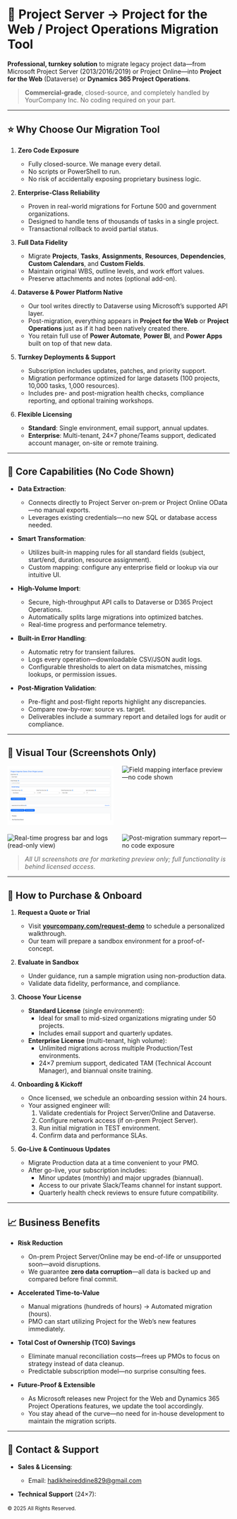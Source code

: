 # 🔄 Project Server → Project for the Web / Project Operations Migration Tool

**Professional, turnkey solution** to migrate legacy project data—from Microsoft Project Server (2013/2016/2019) or Project Online—into **Project for the Web** (Dataverse) or **Dynamics 365 Project Operations**.  

> **Commercial-grade**, closed-source, and completely handled by YourCompany Inc. No coding required on your part.

---

## ⭐ Why Choose Our Migration Tool

1. **Zero Code Exposure**  
   - Fully closed-source. We manage every detail.  
   - No scripts or PowerShell to run.  
   - No risk of accidentally exposing proprietary business logic.

2. **Enterprise-Class Reliability**  
   - Proven in real-world migrations for Fortune 500 and government organizations.  
   - Designed to handle tens of thousands of tasks in a single project.  
   - Transactional rollback to avoid partial status.

3. **Full Data Fidelity**  
   - Migrate **Projects**, **Tasks**, **Assignments**, **Resources**, **Dependencies**, **Custom Calendars**, and **Custom Fields**.  
   - Maintain original WBS, outline levels, and work effort values.  
   - Preserve attachments and notes (optional add-on).

4. **Dataverse & Power Platform Native**  
   - Our tool writes directly to Dataverse using Microsoft’s supported API layer.  
   - Post-migration, everything appears in **Project for the Web** or **Project Operations** just as if it had been natively created there.  
   - You retain full use of **Power Automate**, **Power BI**, and **Power Apps** built on top of that new data.

5. **Turnkey Deployments & Support**  
   - Subscription includes updates, patches, and priority support.  
   - Migration performance optimized for large datasets (100 projects, 10,000 tasks, 1,000 resources).  
   - Includes pre- and post-migration health checks, compliance reporting, and optional training workshops.

6. **Flexible Licensing**  
   - **Standard**: Single environment, email support, annual updates.  
   - **Enterprise**: Multi-tenant, 24×7 phone/Teams support, dedicated account manager, on-site or remote training.

---

## 🎯 Core Capabilities (No Code Shown)

- **Data Extraction**:  
  - Connects directly to Project Server on-prem or Project Online OData—no manual exports.  
  - Leverages existing credentials—no new SQL or database access needed.

- **Smart Transformation**:  
  - Utilizes built-in mapping rules for all standard fields (subject, start/end, duration, resource assignment).  
  - Custom mapping: configure any enterprise field or lookup via our intuitive UI.

- **High-Volume Import**:  
  - Secure, high-throughput API calls to Dataverse or D365 Project Operations.  
  - Automatically splits large migrations into optimized batches.  
  - Real-time progress and performance telemetry.

- **Built-in Error Handling**:  
  - Automatic retry for transient failures.  
  - Logs every operation—downloadable CSV/JSON audit logs.  
  - Configurable thresholds to alert on data mismatches, missing lookups, or permission issues.

- **Post-Migration Validation**:  
  - Pre-flight and post-flight reports highlight any discrepancies.  
  - Compare row-by-row: source vs. target.  
  - Deliverables include a summary report and detailed logs for audit or compliance.

---

## 📸 Visual Tour (Screenshots Only)

<div style="display:flex;flex-wrap:wrap;gap:20px;">
  <img src="/import.png" alt="Landing page: migration dashboard overview" width="240" />
  <img src="screenshots/field_mapping_view.png" alt="Field mapping interface preview—no code shown" width="240" />
  <img src="screenshots/progress_bar.png" alt="Real-time progress bar and logs (read-only view)" width="240" />
  <img src="screenshots/report_summary.png" alt="Post-migration summary report—no code exposure" width="240" />
</div>

> _All UI screenshots are for marketing preview only; full functionality is behind licensed access._

---

## 🚀 How to Purchase & Onboard

1. **Request a Quote or Trial**  
   - Visit **[yourcompany.com/request-demo](https://yourcompany.com/request-demo)** to schedule a personalized walkthrough.  
   - Our team will prepare a sandbox environment for a proof-of-concept.

2. **Evaluate in Sandbox**  
   - Under guidance, run a sample migration using non-production data.  
   - Validate data fidelity, performance, and compliance.

3. **Choose Your License**  
   - **Standard License** (single environment):  
     - Ideal for small to mid-sized organizations migrating under 50 projects.  
     - Includes email support and quarterly updates.  
   - **Enterprise License** (multi-tenant, high volume):  
     - Unlimited migrations across multiple Production/Test environments.  
     - 24×7 premium support, dedicated TAM (Technical Account Manager), and biannual onsite training.

4. **Onboarding & Kickoff**  
   - Once licensed, we schedule an onboarding session within 24 hours.  
   - Your assigned engineer will:  
     1. Validate credentials for Project Server/Online and Dataverse.  
     2. Configure network access (if on-prem Project Server).  
     3. Run initial migration in TEST environment.  
     4. Confirm data and performance SLAs.

5. **Go-Live & Continuous Updates**  
   - Migrate Production data at a time convenient to your PMO.  
   - After go-live, your subscription includes:  
     - Minor updates (monthly) and major upgrades (biannual).  
     - Access to our private Slack/Teams channel for instant support.  
     - Quarterly health check reviews to ensure future compatibility.

---

## 📈 Business Benefits

- **Risk Reduction**  
  - On-prem Project Server/Online may be end-of-life or unsupported soon—avoid disruptions.  
  - We guarantee **zero data corruption**—all data is backed up and compared before final commit.

- **Accelerated Time-to-Value**  
  - Manual migrations (hundreds of hours) → Automated migration (hours).  
  - PMO can start utilizing Project for the Web’s new features immediately.

- **Total Cost of Ownership (TCO) Savings**  
  - Eliminate manual reconciliation costs—frees up PMOs to focus on strategy instead of data cleanup.  
  - Predictable subscription model—no surprise consulting fees.

- **Future-Proof & Extensible**  
  - As Microsoft releases new Project for the Web and Dynamics 365 Project Operations features, we update the tool accordingly.  
  - You stay ahead of the curve—no need for in-house development to maintain the migration scripts.

---

## 📩 Contact & Support

- **Sales & Licensing**:  
  - Email: hadikheireddine829@gmail.com


- **Technical Support** (24×7):  

<small>© 2025 All Rights Reserved.
